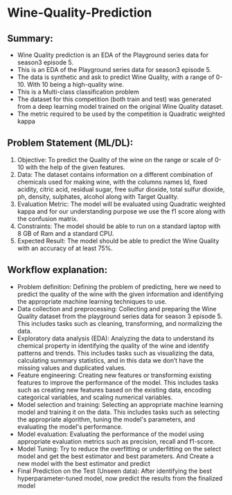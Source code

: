 # Wine-Quality-Prediction
## Summary:
* Wine Quality prediction is an EDA of the Playground series data for season3 episode 5.
* This is an EDA of the Playground series data for season3 episode 5.
* The data is synthetic and ask to predict Wine Quality, with a range of 0-10. With 10 being a high-quality wine.
* This is a Multi-class classification problem
* The dataset for this competition (both train and test) was generated from a deep learning model trained on the original Wine Quality dataset.
* The metric required to be used by the competition is Quadratic weighted kappa
## Problem Statement (ML/DL):
1.	Objective: To predict the Quality of the wine on the range or scale of 0-10 with the help of the given features.
2.	Data: The dataset contains information on a different combination of chemicals used for making wine, with the columns names Id, fixed acidity, citric acid, residual sugar, free sulfur dioxide, total sulfur dioxide, ph, density, sulphates, alcohol along with Target Quality.
3.	Evaluation Metric: The model will be evaluated using Quadratic weighted kappa and for our understanding purpose we use the f1 score along with the confusion matrix.
4.	Constraints: The model should be able to run on a standard laptop with 8 GB of Ram and a standard CPU.
5.	Expected Result: The model should be able to predict the Wine Quality with an accuracy of at least 75%. 
## Workflow explanation:
* Problem definition: Defining the problem of predicting, here we need to predict the quality of the wine with the given information and identifying the appropriate machine learning techniques to use.
* Data collection and preprocessing: Collecting and preparing the Wine Quality dataset from the playground series data for season 3 episode 5. This includes tasks such as cleaning, transforming, and normalizing the data.
* Exploratory data analysis (EDA): Analyzing the data to understand its chemical property in identifying the quality of the wine and identify patterns and trends. This includes tasks such as visualizing the data, calculating summary statistics, and in this data we don’t have the missing values and duplicated values.
* Feature engineering: Creating new features or transforming existing features to improve the performance of the model. This includes tasks such as creating new features based on the existing data, encoding categorical variables, and scaling numerical variables.
* Model selection and training: Selecting an appropriate machine learning model and training it on the data. This includes tasks such as selecting the appropriate algorithm, tuning the model's parameters, and evaluating the model's performance.
* Model evaluation: Evaluating the performance of the model using appropriate evaluation metrics such as  precision, recall and f1-score.
* Model Tuning: Try to reduce the overfitting or underfitting on the select model and get the best estimator and best parameters. And Create a new model with the best estimator and predict 
* Final Prediction on the Test (Unseen data): After identifying the best hyperparameter-tuned model, now predict the results from the finalized model

